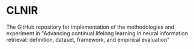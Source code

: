 # CLNIR
The GitHub repository for implementation of the methodologies and experiment in "Advancing continual lifelong learning in neural information retrieval: definition, dataset, framework, and empirical evaluation"
